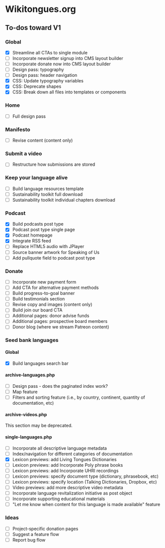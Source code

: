 # Wikitongues.org

## To-dos toward V1

### Global
- [x] Streamline all CTAs to single module
- [ ] Incorporate newsletter signup into CMS layout builder
- [ ] Incorporate donate now into CMS layout builder
- [ ] Design pass: typography
- [ ] Design pass: header navigation
- [x] CSS: Update typography variables 
- [x] CSS: Deprecate shapes
- [x] CSS: Break down all files into templates or components 

### Home
- [ ] Full design pass

### Manifesto
- [ ] Revise content (content only)

### Submit a video
- [ ] Restructure how submissions are stored

### Keep your language alive
- [ ] Build language resources template
- [ ] Sustainability toolkit full download
- [ ] Sustainability toolkit individual chapters download

### Podcast
- [x] Build podcasts post type
- [x] Podcast post type single page
- [x] Podcast homepage
- [X] Integrate RSS feed
- [ ] Replace HTML5 audio with JPlayer
- [ ] Source banner artwork for Speaking of Us
- [ ] Add pullquote field to podcast post type

### Donate
- [ ] Incorporate new payment form
- [ ] Add CTA for alternative payment methods
- [ ] Build progress-to-goal banner
- [ ] Build testimonials section
- [ ] Revise copy and images (content only)
- [ ] Build join our board CTA
- [ ] Additional pages: donor advise funds
- [ ] Additional pages: prospective board members
- [ ] Donor blog (where we stream Patreon content)

### Seed bank languages

#### Global
- [x] Build languages search bar

#### archive-languages.php
- [ ] Design pass - does the paginated index work?
- [ ] Map feature
- [ ] Filters and sorting feature (i.e., by country, continent, quantity of documentation, etc) 

#### archive-videos.php
This section may be deprecated.

#### single-languages.php
- [ ] Incorporate all descriptive language metadata
- [ ] Index/navigation for different categories of documentation
- [x] Lexicon previews: add Living Tongues Dictionaries
- [ ] Lexicon previews: add Incorporate Poly phrase books
- [ ] Lexicon previews: add Incorporate UHRI recordings
- [ ] Lexicon previews: specify document type (dictionary, phrasebook, etc)
- [ ] Lexicon previews: specify location (Talking Dictionaries, Dropbox, etc)
- [ ] Video previews: add more descriptive video metadata
- [ ] Incorporate language revitalization initiative as post object
- [ ] Incorporate supporting educational materials
- [ ] "Let me know when content for this language is made available" feature

### Ideas
- [ ] Project-specific donation pages
- [ ] Suggest a feature flow
- [ ] Report bug flow